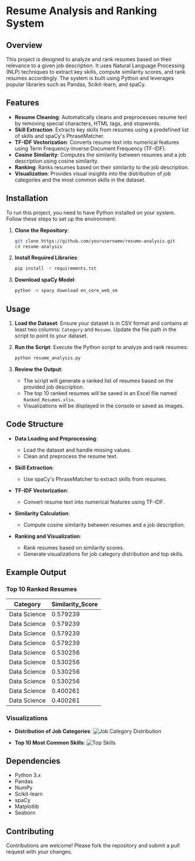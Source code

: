 # Resume Analysis and Ranking System

## Overview

This project is designed to analyze and rank resumes based on their relevance to a given job description. It uses Natural Language Processing (NLP) techniques to extract key skills, compute similarity scores, and rank resumes accordingly. The system is built using Python and leverages popular libraries such as Pandas, Scikit-learn, and spaCy.

## Features

- **Resume Cleaning**: Automatically cleans and preprocesses resume text by removing special characters, HTML tags, and stopwords.
- **Skill Extraction**: Extracts key skills from resumes using a predefined list of skills and spaCy's PhraseMatcher.
- **TF-IDF Vectorization**: Converts resume text into numerical features using Term Frequency-Inverse Document Frequency (TF-IDF).
- **Cosine Similarity**: Computes the similarity between resumes and a job description using cosine similarity.
- **Ranking**: Ranks resumes based on their similarity to the job description.
- **Visualization**: Provides visual insights into the distribution of job categories and the most common skills in the dataset.

## Installation

To run this project, you need to have Python installed on your system. Follow these steps to set up the environment:

1. **Clone the Repository**:
   ```bash
   git clone https://github.com/yourusername/resume-analysis.git
   cd resume-analysis
   ```

2. **Install Required Libraries**:
   ```bash
   pip install -r requirements.txt
   ```

3. **Download spaCy Model**:
   ```bash
   python -m spacy download en_core_web_sm
   ```

## Usage

1. **Load the Dataset**:
   Ensure your dataset is in CSV format and contains at least two columns: `Category` and `Resume`. Update the file path in the script to point to your dataset.

2. **Run the Script**:
   Execute the Python script to analyze and rank resumes:
   ```bash
   python resume_analysis.py
   ```

3. **Review the Output**:
   - The script will generate a ranked list of resumes based on the provided job description.
   - The top 10 ranked resumes will be saved in an Excel file named `Ranked_Resumes.xlsx`.
   - Visualizations will be displayed in the console or saved as images.

## Code Structure

- **Data Loading and Preprocessing**:
  - Load the dataset and handle missing values.
  - Clean and preprocess the resume text.

- **Skill Extraction**:
  - Use spaCy's PhraseMatcher to extract skills from resumes.

- **TF-IDF Vectorization**:
  - Convert resume text into numerical features using TF-IDF.

- **Similarity Calculation**:
  - Compute cosine similarity between resumes and a job description.

- **Ranking and Visualization**:
  - Rank resumes based on similarity scores.
  - Generate visualizations for job category distribution and top skills.

## Example Output

### Top 10 Ranked Resumes

| Category      | Similarity_Score |
|---------------|------------------|
| Data Science  | 0.579239         |
| Data Science  | 0.579239         |
| Data Science  | 0.579239         |
| Data Science  | 0.579239         |
| Data Science  | 0.530256         |
| Data Science  | 0.530256         |
| Data Science  | 0.530256         |
| Data Science  | 0.530256         |
| Data Science  | 0.400261         |
| Data Science  | 0.400261         |

### Visualizations

- **Distribution of Job Categories**:
  ![Job Category Distribution](job_category_distribution.png)

- **Top 10 Most Common Skills**:
  ![Top Skills](top_skills.png)

## Dependencies

- Python 3.x
- Pandas
- NumPy
- Scikit-learn
- spaCy
- Matplotlib
- Seaborn

## Contributing

Contributions are welcome! Please fork the repository and submit a pull request with your changes.
